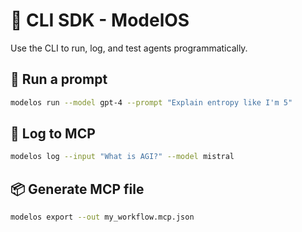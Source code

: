 # 🚀 CLI SDK - ModelOS

Use the CLI to run, log, and test agents programmatically.

## 🧪 Run a prompt

```bash
modelos run --model gpt-4 --prompt "Explain entropy like I'm 5"
```

## 📜 Log to MCP

```bash
modelos log --input "What is AGI?" --model mistral
```

## 📦 Generate MCP file

```bash
modelos export --out my_workflow.mcp.json
```
